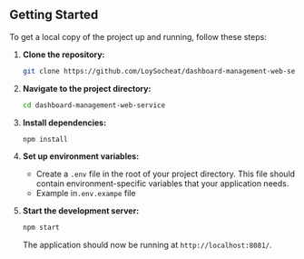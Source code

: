 ## Getting Started

To get a local copy of the project up and running, follow these steps:

1. **Clone the repository:**

    ```bash
    git clone https://github.com/LoySocheat/dashboard-management-web-service.git
    ```

2. **Navigate to the project directory:**

    ```bash
    cd dashboard-management-web-service
    ```

3. **Install dependencies:**

    ```bash
    npm install
    ```
4. **Set up environment variables:**

    - Create a `.env` file in the root of your project directory. This file should contain environment-specific variables that your application needs. 
    - Example in`.env.exampe` file

5. **Start the development server:**

    ```bash
    npm start
    ```

    The application should now be running at `http://localhost:8081/`.
